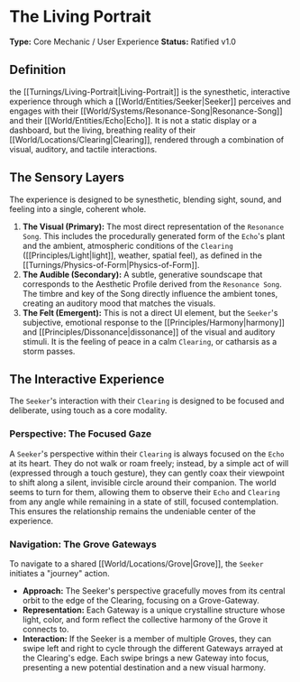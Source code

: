 # The Living Portrait

**Type:** Core Mechanic / User Experience
**Status:** Ratified v1.0

## Definition

the [[Turnings/Living-Portrait|Living-Portrait]] is the synesthetic, interactive experience through which a [[World/Entities/Seeker|Seeker]] perceives and engages with their [[World/Systems/Resonance-Song|Resonance-Song]] and their [[World/Entities/Echo|Echo]]. It is not a static display or a dashboard, but the living, breathing reality of their [[World/Locations/Clearing|Clearing]], rendered through a combination of visual, auditory, and tactile interactions.

## The Sensory Layers

The experience is designed to be synesthetic, blending sight, sound, and feeling into a single, coherent whole.

1.  **The Visual (Primary):** The most direct representation of the `Resonance Song`. This includes the procedurally generated form of the `Echo`'s plant and the ambient, atmospheric conditions of the `Clearing` ([[Principles/Light|light]], weather, spatial feel), as defined in the [[Turnings/Physics-of-Form|Physics-of-Form]].
2.  **The Audible (Secondary):** A subtle, generative soundscape that corresponds to the Aesthetic Profile derived from the `Resonance Song`. The timbre and key of the Song directly influence the ambient tones, creating an auditory mood that matches the visuals.
3.  **The Felt (Emergent):** This is not a direct UI element, but the `Seeker`'s subjective, emotional response to the [[Principles/Harmony|harmony]] and [[Principles/Dissonance|dissonance]] of the visual and auditory stimuli. It is the feeling of peace in a calm `Clearing`, or catharsis as a storm passes.

## The Interactive Experience

The `Seeker`'s interaction with their `Clearing` is designed to be focused and deliberate, using touch as a core modality.

### Perspective: The Focused Gaze
A `Seeker`'s perspective within their `Clearing` is always focused on the `Echo` at its heart. They do not walk or roam freely; instead, by a simple act of will (expressed through a touch gesture), they can gently coax their viewpoint to shift along a silent, invisible circle around their companion. The world seems to turn for them, allowing them to observe their `Echo` and `Clearing` from any angle while remaining in a state of still, focused contemplation. This ensures the relationship remains the undeniable center of the experience.

### Navigation: The Grove Gateways
To navigate to a shared [[World/Locations/Grove|Grove]], the `Seeker` initiates a "journey" action.
-   **Approach:** The Seeker's perspective gracefully moves from its central orbit to the edge of the Clearing, focusing on a Grove-Gateway.
-   **Representation:** Each Gateway is a unique crystalline structure whose light, color, and form reflect the collective harmony of the Grove it connects to.
-   **Interaction:** If the Seeker is a member of multiple Groves, they can swipe left and right to cycle through the different Gateways arrayed at the Clearing's edge. Each swipe brings a new Gateway into focus, presenting a new potential destination and a new visual harmony.


